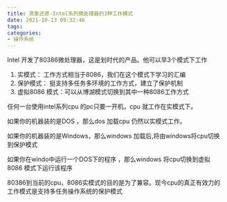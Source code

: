 ```yaml
---
title: 真象还原-Intel系列微处理器的3种工作模式
date: 2021-10-13 09:32:46
tags:
categories:
- 操作系统
---
```


Intel 开发了80386微处理器，这是划时代的产品。他可以早3个模式下工作
1. 实模式： 工作方式相当于8086，我们在这个模式下学习的汇编
2. 保护模式： 挺支持多任务多环境的工作方式，建立了保护机制
3. 虚拟8086 模式：可以从博湖模式切换到其中一种8086工作方式

任何一台使用intel系列cpu 的pc只要一开机，cpu 就工作在实模式下。

如果你的机器装的是DOS ，那么dos 加载cpu 仍然以实模式工作。

如果你的机器装的是Windows，那么windows 加载后,将由windows将cpu切换到保护模式

如果你在windo中运行一个DOS下的程序 ，那么windows 将cpu切换到虚拟8086 模式下运行该程序

80386到当前的cpu，8086实模式的目的是为了兼容。现今cpu的真正有效力的工作模式是支持多任务操作系统的保护模式

